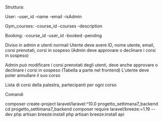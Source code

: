 Struttura:

User:
-user_id
-name
-email
-isAdmin

Gym_courses:
-course_id
-courses
-description

Booking:
-course_id
-user_id
-booked
-pending

Diviso in admin e utenti normali
Utente deve avere ID, nome utente, email, corsi prenotati, corsi in sospeso (Admin deve approvare o declinare i corsi in sospeso)

Admin può modificare i corsi prenotati degli utenti, deve anche approvare o declinare i corsi in sospeso (Tabella a parte nel frontend)
L'utente deve poter annullare il suo corso

Lista di corsi della palestra, partecipanti per ogni corso

Comandi

composer create-project laravel/laravel:^10.0 progetto_settimana7_backend
cd progetto_settimana7_backend
composer require laravel/breeze:=1.19 --dev
php artisan breeze:install
php artisan breeze:install api